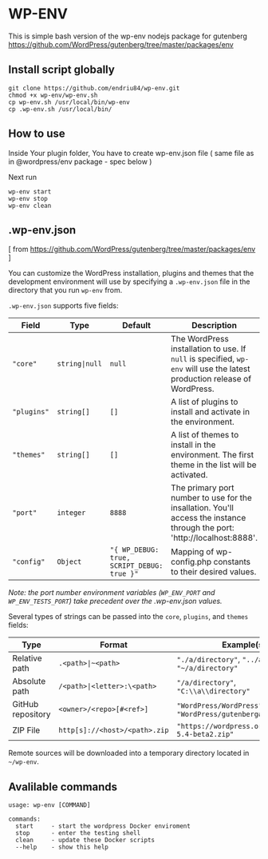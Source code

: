 # WP-ENV

This is simple bash version of the wp-env nodejs package for gutenberg https://github.com/WordPress/gutenberg/tree/master/packages/env

## Install script globally
```
git clone https://github.com/endriu84/wp-env.git
chmod +x wp-env/wp-env.sh
cp wp-env.sh /usr/local/bin/wp-env
cp .wp-env.sh /usr/local/bin/
```

## How to use

Inside Your plugin folder, You have to create wp-env.json file ( same file as in @wordpress/env package - spec below )

Next run

```
wp-env start
wp-env stop
wp-env clean
```
## .wp-env.json 
[ from https://github.com/WordPress/gutenberg/tree/master/packages/env ]

You can customize the WordPress installation, plugins and themes that the development environment will use by specifying a `.wp-env.json` file in the directory that you run `wp-env` from.

`.wp-env.json` supports five fields:

| Field         | Type          | Default                                    | Description                                                                                                               |
| ------------- | ------------- | ------------------------------------------ | ------------------------------------------------------------------------------------------------------------------------- |
| `"core"`      | `string\|null` | `null`                                     | The WordPress installation to use. If `null` is specified, `wp-env` will use the latest production release of WordPress.  |
| `"plugins"`   | `string[]`    | `[]`                                       | A list of plugins to install and activate in the environment.                                                             |
| `"themes"`    | `string[]`    | `[]`                                       | A list of themes to install in the environment. The first theme in the list will be activated.                            |
| `"port"`      | `integer`      | `8888`                                   | The primary port number to use for the insallation. You'll access the instance through the port: 'http://localhost:8888'. |
| `"config"`    | `Object`      | `"{ WP_DEBUG: true, SCRIPT_DEBUG: true }"` | Mapping of wp-config.php constants to their desired values.                                                               |

_Note: the port number environment variables (`WP_ENV_PORT` and `WP_ENV_TESTS_PORT`) take precedent over the .wp-env.json values._

Several types of strings can be passed into the `core`, `plugins`, and `themes` fields:

| Type              | Format                        | Example(s)                                               |
| ----------------- | ----------------------------- | -------------------------------------------------------- |
| Relative path     | `.<path>\|~<path>`             | `"./a/directory"`, `"../a/directory"`, `"~/a/directory"` |
| Absolute path     | `/<path>\|<letter>:\<path>`    | `"/a/directory"`, `"C:\\a\\directory"`                   |
| GitHub repository | `<owner>/<repo>[#<ref>]`      | `"WordPress/WordPress"`, `"WordPress/gutenberg#master"`  |
| ZIP File          | `http[s]://<host>/<path>.zip` | `"https://wordpress.org/wordpress-5.4-beta2.zip"`        |

Remote sources will be downloaded into a temporary directory located in `~/wp-env`.



## Avalilable commands
```
usage: wp-env [COMMAND]

commands:
  start     - start the wordpress Docker enviroment
  stop      - enter the testing shell
  clean     - update these Docker scripts
  --help    - show this help

```